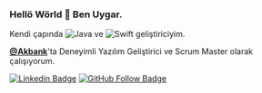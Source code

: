 ### Hellö Wörld 👋 Ben Uygar. 

Kendi çapında ![Java](https://img.shields.io/badge/java-%23ED8B00.svg?&style=for-the-badge&logo=java&logoColor=white) ve ![Swift](https://img.shields.io/badge/swift-%23FA7343.svg?&style=for-the-badge&logo=swift&logoColor=white) geliştiriciyim.

**[@Akbank](https://www.akbank.com)**'ta Deneyimli Yazılım Geliştirici ve Scrum Master olarak çalışıyorum.

[![Linkedin Badge](https://img.shields.io/badge/-Linkedin-blue?style=flat&logo=Linkedin&logoColor=white&link=https://www.linkedin.com/in/uygarisicelik/)](https://www.linkedin.com/in/uygarisicelik/) [![GitHub Follow Badge](https://img.shields.io/github/followers/uygar?label=follow&style=social)](https://github.com/uygar)

